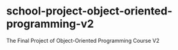 # school-project-object-oriented-programming-v2
The Final Project of Object-Oriented Programming Course V2

